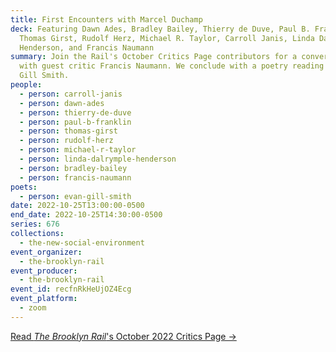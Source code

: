 ```yaml
---
title: First Encounters with Marcel Duchamp
deck: Featuring Dawn Ades, Bradley Bailey, Thierry de Duve, Paul B. Franklin,
  Thomas Girst, Rudolf Herz, Michael R. Taylor, Carroll Janis, Linda Dalrymple
  Henderson, and Francis Naumann
summary: Join the Rail's October Critics Page contributors for a conversation
  with guest critic Francis Naumann. We conclude with a poetry reading by Evan
  Gill Smith.
people:
  - person: carroll-janis
  - person: dawn-ades
  - person: thierry-de-duve
  - person: paul-b-franklin
  - person: thomas-girst
  - person: rudolf-herz
  - person: michael-r-taylor
  - person: linda-dalrymple-henderson
  - person: bradley-bailey
  - person: francis-naumann
poets:
  - person: evan-gill-smith
date: 2022-10-25T13:00:00-0500
end_date: 2022-10-25T14:30:00-0500
series: 676
collections:
  - the-new-social-environment
event_organizer:
  - the-brooklyn-rail
event_producer:
  - the-brooklyn-rail
event_id: recfnRkHeUjOZ4Ecg
event_platform:
  - zoom
---
```

[R﻿ead *The Brooklyn Rail*'s October 2022 Critics Page →](https://brooklynrail.org/2022/10/editorsmessage/First-Encounters-with-Marcel-Duchamp)